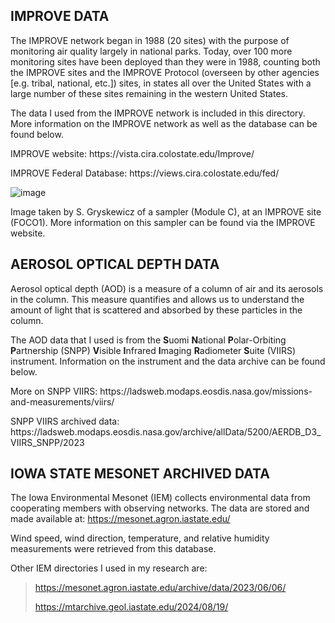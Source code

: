 ## IMPROVE DATA
The IMPROVE network began in 1988 (20 sites) with the purpose of monitoring air quality largely in national parks. Today, over 100 more monitoring sites have been deployed than they were in 1988, 
counting both the IMPROVE sites and the IMPROVE Protocol (overseen by other agencies [e.g. tribal, national, etc.]) sites, in states all over the United States with a large number 
of these sites remaining in the western United States. </p>

The data I used from the IMPROVE network is included in this directory. More information on the IMPROVE network as well as the database can be found below.
 </p>
IMPROVE website: https://vista.cira.colostate.edu/Improve/
</p>
IMPROVE Federal Database: https://views.cira.colostate.edu/fed/ </p>

![image](https://github.com/user-attachments/assets/4644325b-f249-4af8-a436-a319513fae90) </p> 
Image taken by S. Gryskewicz of a sampler (Module C), at an IMPROVE site (FOCO1). More information on this sampler can be found via the IMPROVE website. </p>



## AEROSOL OPTICAL DEPTH DATA
Aerosol optical depth (AOD) is a measure of a column of air and its aerosols in the column. This measure quantifies and allows us to understand the amount of light that is scattered and absorbed by these particles in the column.

The AOD data that I used is from the **S**uomi **N**ational **P**olar-Orbiting **P**artnership (SNPP) **V**isible **I**nfrared **I**maging **R**adiometer **S**uite (VIIRS) instrument. Information on the instrument and the data archive can be found below.
</p>
More on SNPP VIIRS: https://ladsweb.modaps.eosdis.nasa.gov/missions-and-measurements/viirs/ </p>
SNPP VIIRS archived data: https://ladsweb.modaps.eosdis.nasa.gov/archive/allData/5200/AERDB_D3_VIIRS_SNPP/2023


## IOWA STATE MESONET ARCHIVED DATA
The Iowa Environmental Mesonet (IEM) collects environmental data from cooperating members with observing networks. The data are stored and made available at: https://mesonet.agron.iastate.edu/ </p> 
Wind speed, wind direction, temperature, and relative humidity measurements were retrieved from this database. </p>

Other IEM directories I used in my research are: </p>
> https://mesonet.agron.iastate.edu/archive/data/2023/06/06/ </p>
https://mtarchive.geol.iastate.edu/2024/08/19/ </p>
